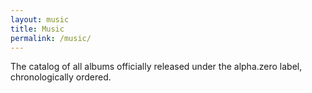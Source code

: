 ```yaml
---
layout: music
title: Music
permalink: /music/
---
```

The catalog of all albums officially released under the alpha.zero label, chronologically ordered. 
<br>